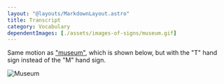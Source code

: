 ```yaml
---
layout: "@layouts/MarkdownLayout.astro"
title: Transcript
category: Vocabulary
dependentImages: [./assets/images-of-signs/museum.gif]
---
```


Same motion as ["museum"](../museum), which is shown below,
but with the "T" hand sign instead of the "M" hand sign.

![Museum](@signs/museum.gif)
